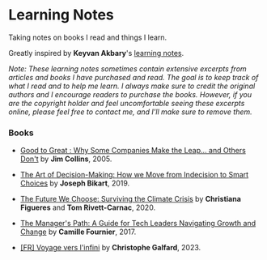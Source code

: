# Learning Notes

Taking notes on books I read and things I learn.

Greatly inspired by **Keyvan Akbary**'s [learning notes](https://github.com/keyvanakbary/learning-notes/).

_Note: These learning notes sometimes contain extensive excerpts from articles and books I have purchased and read. The goal is to keep track of what I read and to help me learn. I always make sure to credit the original authors and I encourage readers to purchase the books. However, if you are the copyright holder and feel uncomfortable seeing these excerpts online, please feel free to contact me, and I’ll make sure to remove them._

### Books

- [Good to Great : Why Some Companies Make the Leap... and Others Don't](books/good-to-great.md) by **Jim Collins**, 2005.

- [The Art of Decision-Making: How we Move from Indecision to Smart Choices](books/the-art-of-decision-making.md) by **Joseph Bikart**, 2019.

- [The Future We Choose: Surviving the Climate Crisis](books/the-future-we-choose.md) by **Christiana Figueres** and **Tom Rivett-Carnac**, 2020.

- [The Manager's Path: A Guide for Tech Leaders Navigating Growth and Change](books/the-managers-path.md) by **Camille Fournier**, 2017.

- [[FR] Voyage vers l'infini](books/voyage-vers-l-infini.md) by **Christophe Galfard**, 2023.
